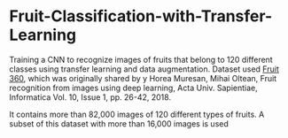 # Fruit-Classification-with-Transfer-Learning
Training a CNN to recognize images of fruits that belong to 120 different classes using transfer learning and data augmentation. Dataset used [Fruit 360](https://arxiv.org/abs/1712.00580), which was originally shared by y Horea Muresan, Mihai Oltean, Fruit recognition from images using deep learning, Acta Univ. Sapientiae, Informatica Vol. 10, Issue 1, pp. 26-42, 2018.

It contains more than 82,000 images of 120 different types of fruits. A subset of this dataset with more than 16,000 images is used